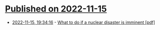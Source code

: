 # [Published on 2022-11-15](index.md)

* [2022-11-15, 19:34:16](https://news.ycombinator.com/item?id=33613854) - [What to do if a nuclear disaster is imminent [pdf]](http://www.ki4u.com/guide.pdf)
